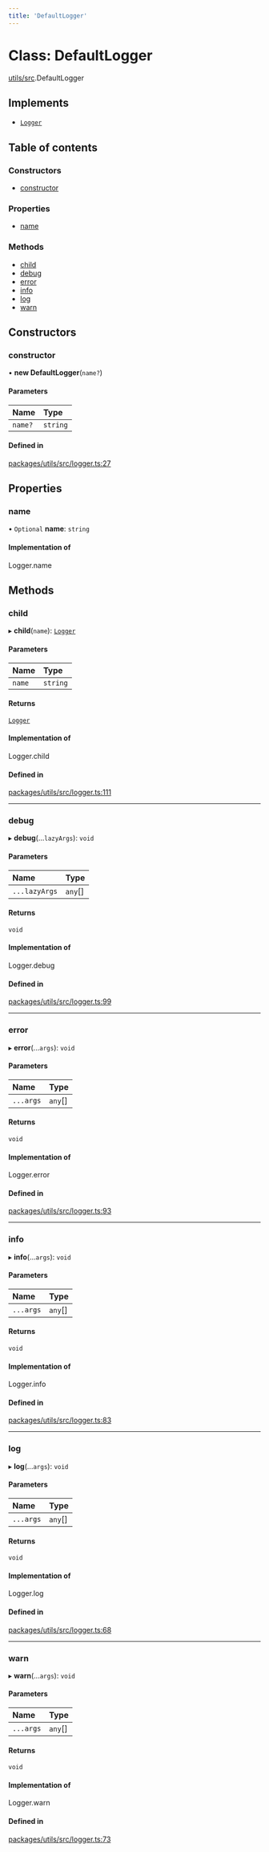 ```yaml
---
title: 'DefaultLogger'
---
```


# Class: DefaultLogger

[utils/src](../modules/utils_src).DefaultLogger

## Implements

- [`Logger`](../modules/types_src#logger)

## Table of contents

### Constructors

- [constructor](utils_src.DefaultLogger#constructor)

### Properties

- [name](utils_src.DefaultLogger#name)

### Methods

- [child](utils_src.DefaultLogger#child)
- [debug](utils_src.DefaultLogger#debug)
- [error](utils_src.DefaultLogger#error)
- [info](utils_src.DefaultLogger#info)
- [log](utils_src.DefaultLogger#log)
- [warn](utils_src.DefaultLogger#warn)

## Constructors

### constructor

• **new DefaultLogger**(`name?`)

#### Parameters

| Name | Type |
| :------ | :------ |
| `name?` | `string` |

#### Defined in

[packages/utils/src/logger.ts:27](https://github.com/Urigo/graphql-mesh/blob/master/packages/utils/src/logger.ts#L27)

## Properties

### name

• `Optional` **name**: `string`

#### Implementation of

Logger.name

## Methods

### child

▸ **child**(`name`): [`Logger`](../modules/types_src#logger)

#### Parameters

| Name | Type |
| :------ | :------ |
| `name` | `string` |

#### Returns

[`Logger`](../modules/types_src#logger)

#### Implementation of

Logger.child

#### Defined in

[packages/utils/src/logger.ts:111](https://github.com/Urigo/graphql-mesh/blob/master/packages/utils/src/logger.ts#L111)

___

### debug

▸ **debug**(...`lazyArgs`): `void`

#### Parameters

| Name | Type |
| :------ | :------ |
| `...lazyArgs` | `any`[] |

#### Returns

`void`

#### Implementation of

Logger.debug

#### Defined in

[packages/utils/src/logger.ts:99](https://github.com/Urigo/graphql-mesh/blob/master/packages/utils/src/logger.ts#L99)

___

### error

▸ **error**(...`args`): `void`

#### Parameters

| Name | Type |
| :------ | :------ |
| `...args` | `any`[] |

#### Returns

`void`

#### Implementation of

Logger.error

#### Defined in

[packages/utils/src/logger.ts:93](https://github.com/Urigo/graphql-mesh/blob/master/packages/utils/src/logger.ts#L93)

___

### info

▸ **info**(...`args`): `void`

#### Parameters

| Name | Type |
| :------ | :------ |
| `...args` | `any`[] |

#### Returns

`void`

#### Implementation of

Logger.info

#### Defined in

[packages/utils/src/logger.ts:83](https://github.com/Urigo/graphql-mesh/blob/master/packages/utils/src/logger.ts#L83)

___

### log

▸ **log**(...`args`): `void`

#### Parameters

| Name | Type |
| :------ | :------ |
| `...args` | `any`[] |

#### Returns

`void`

#### Implementation of

Logger.log

#### Defined in

[packages/utils/src/logger.ts:68](https://github.com/Urigo/graphql-mesh/blob/master/packages/utils/src/logger.ts#L68)

___

### warn

▸ **warn**(...`args`): `void`

#### Parameters

| Name | Type |
| :------ | :------ |
| `...args` | `any`[] |

#### Returns

`void`

#### Implementation of

Logger.warn

#### Defined in

[packages/utils/src/logger.ts:73](https://github.com/Urigo/graphql-mesh/blob/master/packages/utils/src/logger.ts#L73)
